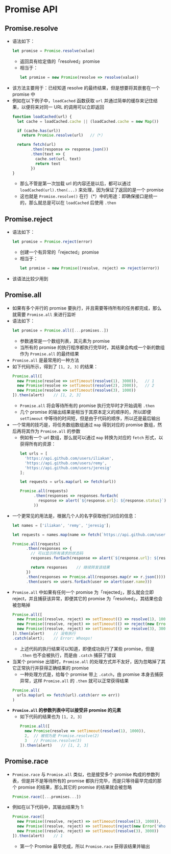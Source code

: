 # Promise API

## Promise.resolve
+ 语法如下：
  ```javascript
  let promise = Promise.resolve(value)
  ```
  + 返回具有给定值的「resolved」promise
  + 相当于：
    ```javascript
    let promise = new Promise(resolve => resolve(value))
    ```
+ 该方法主要用于：已经知道 resolve 的最终结果，但是想要将其嵌套在一个 promise 中
+ 例如在以下例子中，`loadCached` 函数获取 `url` 并通过简单的缓存来记住结果，以便将来对同一 URL 的调用可以立即返回
  ```javascript
  function loadCached(url) {
    let cache = loadCached.cache || (loadCached.cache = new Map())

    if (cache.has(url))
      return Promise.resolve(url)   //（*）

    return fetch(url)
          .then(response => response.json())
          .then(text => {
            cache.set(url, text)
            return text
          })
  }
  ```
  + 那么不管是第一次加载 url 的内容还是以后，都可以通过 `loadCached(url).then(...)` 来处理，因为保证了返回的是一个 promise
  + 这也就是 `Promise.resolve()` 在行（*）中的用途：即确保接口是统一的，那么就总是可以在 `loadCached` 后使用 `.then`

## Promise.reject
+ 语法如下：
  ```javascript
  let promise = Promise.reject(error)
  ```
  + 创建一个有异常的「rejected」promise
  + 相当于：
    ```javascript
    let promise = new Promise((resolve, reject) => reject(error))
    ```
+ 该语法比较少用到

## Promise.all
+ 如果有多个并行的 promise 要执行，并且需要等待所有的任务都完成，那么就需要 `Promise.all` 来进行监听
+ 语法如下：
  ```javascript
  let promise = Promise.all([...promises..])
  ```
  + 参数通常是一个数组列表，其元素为 promise
  + 当所有的 promise 的执行程序都执行完毕时，其结果会构成一个新的数组作为 `Promise.all` 的最终结果
+ `Promise.all` 是最常用的一种方法
+ 如下代码所示，得到了 `[1, 2, 3]` 的结果：
  ```javascript
  Promise.all([
    new Promise(resolve => setTimeout(resolve(1), 3000)),   // 1
    new Promise(resolve => setTimeout(resolve(2), 2000)),   // 2
    new Promise(resolve => setTimeout(resolve(3), 1000))
  ]).then(alert)    // [1, 2, 3]
  ```
  + `Promise.all` 将会等待所有的 promise 执行完毕时才开始调用 `.then` 
  + 几个 promise 的输出结果是相当于其原本定义的顺序的，所以即便 `setTimeout` 中等待的时间短，但是由于代码的顺序，所以还是最后输出
+ 一个常用的技巧是，将任务数组数组通过 `map` 得到对应的 promise 数组，然后再将其作为 `Promise.all` 的参数
  + 例如有一个 url 数组，那么就可以通过 `map` 转换为对应的 `fetch` 形式，以获得所有的资源：
    ```javascript
    let urls = [
      'https://api.github.com/users/iliakan',
      'https://api.github.com/users/remy',
      'https://api.github.com/users/jeresig'
    ];

    let requests = urls.map(url => fetch(url))

    Promise.all(requests)
          .then(responses => responses.forEach(
            response => alert(`${response.url}: ${response.status}`)
          ))
    ```
+ 一个更常见的用法是，根据几个人的名字获取他们对应的信息：
  ```javascript
  let names = ['iliakan', 'remy', 'jeresig'];

  let requests = names.map(name => fetch(`https://api.github.com/users/${name}`));

  Promise.all(requests)
        .then(responses => {
          // 可以显示所有请求的状态码
          responses.forEach(response => alert(`${response.url}: ${response.status}`))

          return responses    // 继续转发该结果
        })
        .then(responses => Promise.all(responses.map(r => r.json())))
        .then(users => users.forEach(user => alert(user.name)))
  ```
+ `Promise.all` 中如果有任何一个 promise 为「rejected」，那么就会立即 reject，并且捕获该异常，即便其它的 promise 为「resolved」，其结果也会被忽略掉
  ```javascript
  Promise.all([
    new Promise((resolve, reject) => setTimeout(() => resolve(1), 1000)),
    new Promise((resolve, reject) => setTimeout(() => reject(new Error("Whoops!")), 2000)),
    new Promise((resolve, reject) => setTimeout(() => resolve(3), 3000))
  ]).then(alert)    // 没有执行
  .catch(alert);    // Error: Whoops!
  ```
  + 上述代码的执行结果可以知道，即便成功执行了某些 promise，但是 `.then` 也不会被执行，而是由 `.catch` 捕获了错误
+ 当某个 promise 出错时，`Promise.all` 的处理方式并不友好，因为忽略掉了其它正常执行并获得正确结果的 promise
  + 一种处理方式是，给每个 promise 带上 `.catch`，由 promise 本身去捕获异常，这样 `Promise.all` 的 `.then` 就可以正常获得结果
  ```javascript
  Promise.all(
    urls.map(url => fetch(url).catch(err => err))
  )  
  ```
+ **`Promise.all` 的参数列表中可以接受非 promise 的元素**
  + 如下代码的结果也为 `[1, 2, 3]`
    ```javascript
    Promise.all([
      new Promise(resolve => setTimeout(resolve(1), 1000)),
      2,  // 被视为是 Promise.resolve(2)
      3   // Promise.resolve(3)
    ]).then(alert)    // [1, 2, 3]
    ```

## Promise.race
+ `Promise.race` 与 `Promise.all` 类似，也是接受多个 promise 构成的参数列表，但是并不是等待所有的 promise 都执行完毕，而是只等待最早完成的那个 promise 的结果，那么其它的 promise 的结果就会被忽略
  ```javascript
  Promise.race([...promises...])
  ```
+ 例如在以下代码中，其输出结果为 1:
  ```javascript
  Promise.race([
    new Promise((resolve, reject) => setTimeout(resolve(1), 1000)),
    new Promise((resolve, reject) => setTimeout(reject(new Error('Whoops')), 2000)),
    new Promise((resolve, reject) => setTimeout(resolve(3), 3000))
  ]).then(alert)    // 1
  ```
  + 第一个 Promise 最早完成，所以 `Promise.race` 获得该结果并输出